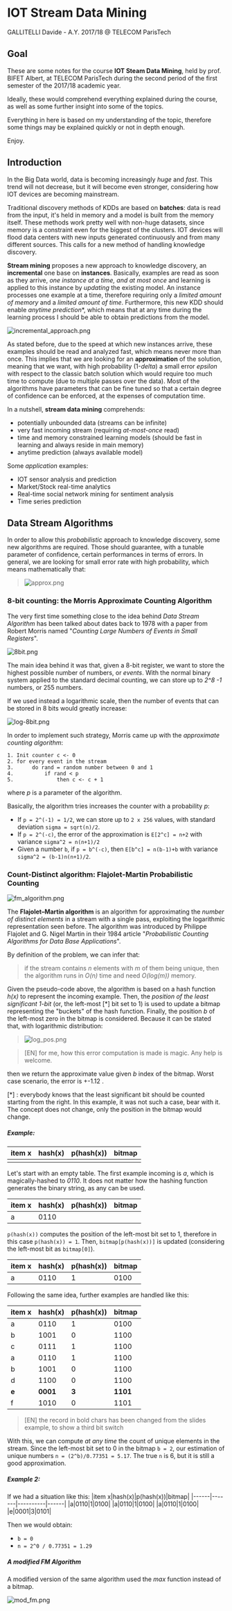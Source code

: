 # IOT Stream Data Mining

GALLITELLI Davide - A.Y. 2017/18 @ TELECOM ParisTech

## Goal

These are some notes for the course **IOT Steam Data Mining**, held by prof. BIFET Albert, at TELECOM ParisTech during the second period of the first semester of the 2017/18 academic year.

Ideally, these would comprehend everything explained during the course, as well as some further insight into some of the topics.

Everything in here is based on my understanding of the topic, therefore some things may be explained quickly or not in depth enough.

Enjoy.

## Introduction

In the Big Data world, data is becoming increasingly *huge* and *fast*. This trend will not decrease, but it will become even stronger, considering how IOT devices are becoming mainstream.

Traditional discovery methods of KDDs are based on **batches**: data is read from the input, it's held in memory and a model is built from the memory itself. These methods work pretty well with non-huge datasets, since memory is a constraint even for the biggest of the clusters. IOT devices will flood data centers with new inputs generated continuously and from many different sources. This calls for a new method of handling knowledge discovery.

**Stream mining** proposes a new approach to knowledge discovery, an **incremental** one base on **instances**. Basically, examples are read as soon as they arrive, *one instance at a time, and at most once* and learning is applied to this instance by *updating* the existing model. An instance processes one example at a time, therefore requiring only a *limited amount of memory* and a *limited amount of time*. Furthermore, this new KDD should enable *anytime prediction**, which means that at any time during the learning process I should be able to obtain predictions from the model.

![incremental_approach.png](./images/incremental_approach.png)

As stated before, due to the speed at which new instances arrive, these examples should be read and analyzed fast, which means never more than once. This implies that we are looking for an **approximation** of the solution, meaning that we want, with high probability (1-*delta*) a small error *epsilon* with respect to the classic batch solution which would require too much time to compute (due to multiple passes over the data). Most of the algorithms have parameters that can be fine tuned so that a certain degree of confidence can be enforced, at the expenses of computation time.

In a nutshell, **stream data mining** comprehends:
- potentially unbounded data (streams can be infinite)
- very fast incoming stream (requiring *at-most-once* read)
- time and memory constrained learning models (should be fast in learning and always reside in main memory)
- anytime prediction (always available model)

Some *application* examples:
- IOT sensor analysis and prediction
- Market/Stock real-time analytics
- Real-time social network mining for sentiment analysis
- Time series prediction

## Data Stream Algorithms

In order to allow this *probabilistic* approach to knowledge discovery, some new algorithms are required. Those should guarantee, with a tunable parameter of confidence, certain performances in terms of errors. In general, we are looking for small error rate with high probability, which means mathematically that:
> ![approx.png](./images/approx.png)

### 8-bit counting: the Morris Approximate Counting Algorithm

The very first time something close to the idea behind *Data Stream Algorithm* has been talked about dates back to 1978 with a paper from Robert Morris named "*Counting Large Numbers of Events in Small Registers*".

![8bit.png](./images/8bit.png)

The main idea behind it was that, given a 8-bit register, we want to store the highest possible number of numbers, or *events*. With the normal binary system applied to the standard decimal counting, we can store up to *2^8 -1* numbers, or 255 numbers.

If we used instead a logarithmic scale, then the number of events that can be stored in 8 bits would greatly increase:

![log-8bit.png](./images/log-8bit.png)

In order to implement such strategy, Morris came up with the *approximate counting algorithm*:

```
1. Init counter c <- 0
2. for every event in the stream
3. 		do rand = random number between 0 and 1
4. 			if rand < p
5. 				then c <- c + 1
```

where *p* is a parameter of the algorithm.

Basically, the algorithm tries increases the counter with a probability *p*:
- If `p = 2^(-1) = 1/2`, we can store up to `2 x 256` values, with standard deviation `sigma = sqrt(n)/2`.
- If `p = 2^(-c)`, the error of the approximation is `E[2^c] = n+2` with variance `sigma^2 = n(n+1)/2`
- Given a number `b`, if `p = b^(-c)`, then `E[b^c] = n(b-1)+b` with variance `sigma^2 = (b-1)n(n+1)/2`.

### Count-Distinct algorithm: Flajolet-Martin Probabilistic Counting

![fm_algorithm.png](./images/fm_algorithm.png)

The **Flajolet–Martin algorithm** is an algorithm for approximating the *number of distinct elements* in a stream with a single pass, exploiting the logarithmic representation seen before. The algorithm was introduced by Philippe Flajolet and G. Nigel Martin in their 1984 article "*Probabilistic Counting Algorithms for Data Base Applications*".

By definition of the problem, we can infer that:
> if the stream contains *n* elements with *m* of them being unique, then the algorithm runs in *O(n)* time and need *O(log(m))* memory.

Given the pseudo-code above, the algorithm is based on a hash function *h(x)* to represent the incoming example. Then, the *position of the least significant 1-bit* (or, the left-most [\*] bit set to 1) is used to update a bitmap representing the "buckets" of the hash function. Finally, the position *b* of the left-most zero in the bitmap is considered. Because it can be stated that, with logarithmic distribution:

> ![log_pos.png](./images/log_pos.png)

> [EN] for me, how this error computation is made is magic. Any help is welcome.

then we return the approximate value given *b* index of the bitmap. Worst case scenario, the error is +-1.12 .

[\*] : everybody knows that the least significant bit should be counted starting from the right. In this example, it was not such a case, bear with it. The concept does not change, only the position in the bitmap would change.

##### Example:

|item x|hash(x)|p(hash(x))|bitmap|
|------|-------|----------|------|
|||||

Let's start with an empty table. The first example incoming is *a*, which is magically-hashed to *0110*. It does not matter how the hashing function generates the binary string, as any can be used.

|item x|hash(x)|p(hash(x))|bitmap|
|------|-------|----------|------|
|a|0110|||

`p(hash(x))` computes the position of the left-most bit set to 1, therefore in this case `p(hash(x)) = 1`. Then, `bitmap[p(hash(x))]` is updated (considering the left-most bit as `bitmap[0]`).

|item x|hash(x)|p(hash(x))|bitmap|
|------|-------|----------|------|
|a|0110|1|0100|

Following the same idea, further examples are handled like this:

|item x|hash(x)|p(hash(x))|bitmap|
|------|-------|----------|------|
|a|0110|1|0100|
|b|1001|0|1100|
|c|0111|1|1100|
|a|0110|1|1100|
|b|1001|0|1100|
|d|1100|0|1100|
|**e**|**0001**|**3**|**1101**|
|f|1010|0|1101|

> [EN] the record in bold chars has been changed from the slides example, to show a third bit switch

With this, we can compute *at any time* the count of unique elements in the stream. Since the left-most bit set to 0 in the bitmap `b = 2`, our estimation of unique numbers `n = (2^b)/0.77351 = 5.17`. The true `n` is 6, but it is still a good approximation.

##### Example 2:

If we had a situation like this:
|item x|hash(x)|p(hash(x))|bitmap|
|------|-------|----------|------|
|a|0110|1|0100|
|a|0110|1|0100|
|a|0110|1|0100|
|e|0001|3|0101|

Then we would obtain:
- `b = 0`
- `n = 2^0 / 0.77351 = 1.29`

##### A modified FM Algorithm

A modified version of the same algorithm used the *max* function instead of a bitmap.

![mod_fm.png](./images/mod_fm.png)
